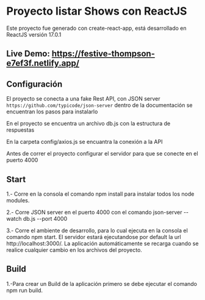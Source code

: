 # Proyecto listar Shows con ReactJS 
Este proyecto fue generado con create-react-app, está desarrollado en ReactJS versión 17.0.1


## Live Demo: https://festive-thompson-e7ef3f.netlify.app/

## Configuración

El proyecto se conecta a una fake Rest API, con JSON server `https://github.com/typicode/json-server` dentro de la documentación se encuentran los pasos para instalarlo

En el proyecto se encuentra un archivo db.js con la estructura de respuestas

En la carpeta config/axios.js se encuantra la conexión a la API

Antes de correr el proyecto configurar el servidor para que se conecte en el puerto 4000

##  Start
1.- Corre en la consola el comando npm install para instalar todos los node modules.

2.- Corre JSON server en el puerto 4000 con el comando json-server --watch db.js --port 4000

3.- Corre el ambiente de desarrollo, para lo cual ejecuta en la consola el comando npm start. El servidor estará ejecutandose por default la url http://localhost:3000/. La aplicación automáticamente se recarga cuando se realice cualquier cambio en los archivos del proyecto.


## Build
1.-Para crear un Build de la aplicación primero se debe ejecutar el comando npm run build.




